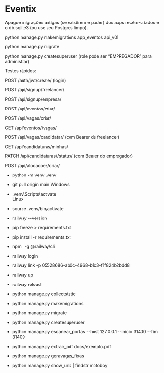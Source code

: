 # Eventix

Apague migrações antigas (se existirem e puder) dos apps recém-criados e o db.sqlite3 (ou use seu Postgres limpo).

python manage.py makemigrations app_eventos api_v01

python manage.py migrate

python manage.py createsuperuser (role pode ser “EMPREGADOR” para administrar)

Testes rápidos:

POST /auth/jwt/create/ (login)

POST /api/signup/freelancer/

POST /api/signup/empresa/

POST /api/eventos/criar/

POST /api/vagas/criar/

GET /api/eventos/<id>/vagas/

POST /api/vagas/candidatar/ (com Bearer de freelancer)

GET /api/candidaturas/minhas/

PATCH /api/candidaturas/<id>/status/ (com Bearer do empregador)

POST /api/alocacoes/criar/




- python -m venv .venv


- git pull origin main
Windows
- .venv\Scripts\activate  
Linux
- source .venv/bin/activate
- railway --version  
- pip freeze > requirements.txt
- pip install -r requirements.txt
- npm i -g @railway/cli
- railway login
- railway link -p 05528686-ab0c-4968-b1c3-f1f824b2bdd8
- railway up
- railway reload
- python manage.py collectstatic
- python manage.py makemigrations  
- python manage.py migrate
- python manage.py createsuperuser
- python manage.py escanear_portas --host 127.0.0.1 --inicio 31400 --fim 31409
- python manage.py extrair_pdf docs/exemplo.pdf
- python manage.py geravagas_fixas
- python manage.py show_urls | findstr motoboy
